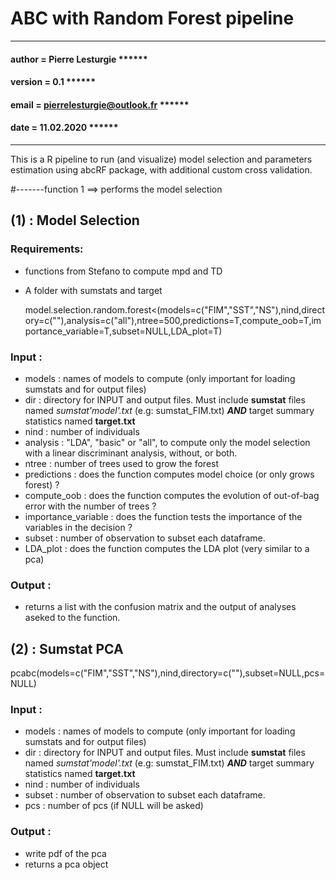 # ABC with Random Forest pipeline 
--- 

####  author  = Pierre Lesturgie ****** ##
#### version = 0.1 ****** ##
####  email = pierrelesturgie@outlook.fr ****** ##
####  date = 11.02.2020 ****** ##

---

This is a R pipeline to run (and visualize) model selection and parameters estimation using abcRF package, with additional custom cross validation. 


#-------function 1 ==> performs the model selection

## (1) : Model Selection
### Requirements:
- functions from Stefano to compute mpd and TD
- A folder with sumstats and target

    model.selection.random.forest<(models=c("FIM","SST","NS"),nind,directory=c(""),analysis=c("all"),ntree=500,predictions=T,compute_oob=T,importance_variable=T,subset=NULL,LDA_plot=T)


### Input : 
- models : names of models to compute (only important for loading sumstats and for output files)
- dir : directory for INPUT and output files. Must include **sumstat** files named *sumstat'model'.txt* (e.g: sumstat_FIM.txt) ***AND*** target summary statistics named **target.txt**
- nind : number of individuals
- analysis : "LDA", "basic" or "all", to compute only the model selection with a linear discriminant analysis, without, or both.
- ntree : number of trees used to grow the forest
- predictions : does the function computes model choice (or only grows forest) ?
- compute_oob : does the function computes the evolution of out-of-bag error with the number of trees ?
- importance_variable : does the function tests the importance of the variables in the decision ?
- subset : number of observation to subset each dataframe.
- LDA_plot : does the function computes the LDA plot (very similar to a pca)
### Output : 
- returns a list with the confusion matrix and the output of analyses aseked to the function. 



## (2) : Sumstat PCA

pcabc(models=c("FIM","SST","NS"),nind,directory=c(""),subset=NULL,pcs=NULL)

### Input : 
- models : names of models to compute (only important for loading sumstats and for output files)
- dir : directory for INPUT and output files. Must include **sumstat** files named *sumstat'model'.txt* (e.g: sumstat_FIM.txt) ***AND*** target summary statistics named **target.txt**
- nind : number of individuals
- subset : number of observation to subset each dataframe.
- pcs : number of pcs (if NULL will be asked) 
### Output : 
- write pdf of the pca
- returns a pca object


